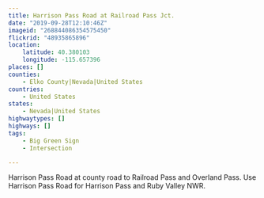 ```yaml
---
title: Harrison Pass Road at Railroad Pass Jct.
date: "2019-09-28T12:10:46Z"
imageid: "268844086354575450"
flickrid: "48935865896"
location:
    latitude: 40.380103
    longitude: -115.657396
places: []
counties:
    - Elko County|Nevada|United States
countries:
    - United States
states:
    - Nevada|United States
highwaytypes: []
highways: []
tags:
    - Big Green Sign
    - Intersection

---
```

Harrison Pass Road at county road to Railroad Pass and Overland Pass.  Use Harrison Pass Road for Harrison Pass and Ruby Valley NWR.
